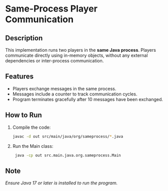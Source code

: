 # Same-Process Player Communication

## Description
This implementation runs two players in the **same Java process**. Players communicate directly using in-memory objects, without any external dependencies or inter-process communication.

## Features
- Players exchange messages in the same process.
- Messages include a counter to track communication cycles.
- Program terminates gracefully after 10 messages have been exchanged.

## How to Run
1. Compile the code:
   ```bash
   javac -d out src/main/java/org/sameprocess/*.java

2. Run the Main class:
   ```bash
    java -cp out src.main.java.org.sameprocess.Main

## Note
_Ensure Java 17 or later is installed to run the program._